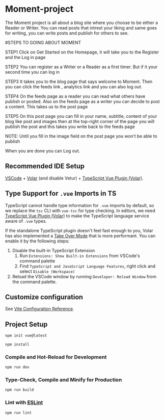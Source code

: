 # Moment-project

The Moment project is all about a blog site where you choose to be either a Reader or Writer. You can read posts that intrest your liking and same goes for writing, you can write posts and  publish for others to see.

#STEPS TO GOING ABOUT MOMENT 

STEP1
Click on Get Started on the Homepage, it will take you to the Register and the Log in page

STEP2
You can register as a Writer or a Reader as a first timer. But if it your second time you can log in

STEP3
It takes you to the blog page that says welcome to Moment. Then you can click the feeds link , analytics link and you can also log out.

STEP4
On the feeds page as a reader you can read what others have publish or posted. Also on the feeds page as a writer you can decide to post a content. This takes us to the post page

STEP5
On this post page you can fill in your name, subtitle, content of your blog like post and images then at the top-right corner of the page you will publish the post and this takes you write back to the feeds page

NOTE: Until you fill in the image field on the post page you won't be able to publish

When you are done you can Log out.


## Recommended IDE Setup

[VSCode](https://code.visualstudio.com/) + [Volar](https://marketplace.visualstudio.com/items?itemName=Vue.volar) (and disable Vetur) + [TypeScript Vue Plugin (Volar)](https://marketplace.visualstudio.com/items?itemName=Vue.vscode-typescript-vue-plugin).

## Type Support for `.vue` Imports in TS

TypeScript cannot handle type information for `.vue` imports by default, so we replace the `tsc` CLI with `vue-tsc` for type checking. In editors, we need [TypeScript Vue Plugin (Volar)](https://marketplace.visualstudio.com/items?itemName=Vue.vscode-typescript-vue-plugin) to make the TypeScript language service aware of `.vue` types.

If the standalone TypeScript plugin doesn't feel fast enough to you, Volar has also implemented a [Take Over Mode](https://github.com/johnsoncodehk/volar/discussions/471#discussioncomment-1361669) that is more performant. You can enable it by the following steps:

1. Disable the built-in TypeScript Extension
    1) Run `Extensions: Show Built-in Extensions` from VSCode's command palette
    2) Find `TypeScript and JavaScript Language Features`, right click and select `Disable (Workspace)`
2. Reload the VSCode window by running `Developer: Reload Window` from the command palette.

## Customize configuration

See [Vite Configuration Reference](https://vitejs.dev/config/).

## Project Setup

```sh
npm init vue@latest
```

```sh
npm install
```

### Compile and Hot-Reload for Development

```sh
npm run dev
```

### Type-Check, Compile and Minify for Production

```sh
npm run build
```

### Lint with [ESLint](https://eslint.org/)

```sh
npm run lint
```
